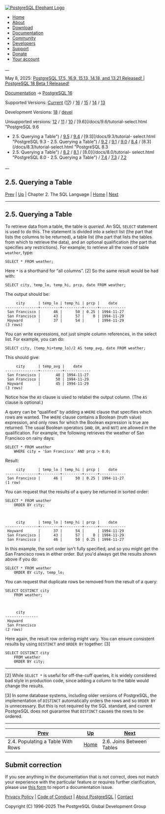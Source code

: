 [ ![PostgreSQL Elephant Logo](/media/img/about/press/elephant.png) ](/)

  * [Home](/ "Home")
  * [About](/about/ "About")
  * [Download](/download/ "Download")
  * [Documentation](/docs/ "Documentation")
  * [Community](/community/ "Community")
  * [Developers](/developer/ "Developers")
  * [Support](/support/ "Support")
  * [Donate](/about/donate/ "Donate")
  * [Your account](/account/ "Your account")

__

May 8, 2025: [ PostgreSQL 17.5, 16.9, 15.13, 14.18, and 13.21 Released! ](/about/news/postgresql-175-169-1513-1418-and-1321-released-3072/) | [ PostgreSQL 18 Beta 1 Released! ](/about/news/postgresql-18-beta-1-released-3070/)

[Documentation](/docs/ "Documentation") -> [PostgreSQL
16](/docs/16/index.html)

Supported Versions: [Current](/docs/current/tutorial-select.html "PostgreSQL
17 - 2.5. Querying a Table") ([17](/docs/17/tutorial-select.html "PostgreSQL
17 - 2.5. Querying a Table")) / [16](/docs/16/tutorial-select.html "PostgreSQL
16 - 2.5. Querying a Table") / [15](/docs/15/tutorial-select.html "PostgreSQL
15 - 2.5. Querying a Table") / [14](/docs/14/tutorial-select.html "PostgreSQL
14 - 2.5. Querying a Table") / [13](/docs/13/tutorial-select.html "PostgreSQL
13 - 2.5. Querying a Table")

Development Versions: [18](/docs/18/tutorial-select.html "PostgreSQL 18 -
2.5. Querying a Table") / [devel](/docs/devel/tutorial-select.html "PostgreSQL
devel - 2.5. Querying a Table")

Unsupported versions: [12](/docs/12/tutorial-select.html "PostgreSQL 12 -
2.5. Querying a Table") / [11](/docs/11/tutorial-select.html "PostgreSQL 11 -
2.5. Querying a Table") / [10](/docs/10/tutorial-select.html "PostgreSQL 10 -
2.5. Querying a Table") / [9.6](/docs/9.6/tutorial-select.html "PostgreSQL 9.6
- 2.5. Querying a Table") / [9.5](/docs/9.5/tutorial-select.html "PostgreSQL
9.5 - 2.5. Querying a Table") / [9.4](/docs/9.4/tutorial-select.html
"PostgreSQL 9.4 - 2.5. Querying a Table") / [9.3](/docs/9.3/tutorial-
select.html "PostgreSQL 9.3 - 2.5. Querying a Table") /
[9.2](/docs/9.2/tutorial-select.html "PostgreSQL 9.2 - 2.5. Querying a Table")
/ [9.1](/docs/9.1/tutorial-select.html "PostgreSQL 9.1 - 2.5. Querying a
Table") / [9.0](/docs/9.0/tutorial-select.html "PostgreSQL 9.0 - 2.5. Querying
a Table") / [8.4](/docs/8.4/tutorial-select.html "PostgreSQL 8.4 -
2.5. Querying a Table") / [8.3](/docs/8.3/tutorial-select.html "PostgreSQL 8.3
- 2.5. Querying a Table") / [8.2](/docs/8.2/tutorial-select.html "PostgreSQL
8.2 - 2.5. Querying a Table") / [8.1](/docs/8.1/tutorial-select.html
"PostgreSQL 8.1 - 2.5. Querying a Table") / [8.0](/docs/8.0/tutorial-
select.html "PostgreSQL 8.0 - 2.5. Querying a Table") /
[7.4](/docs/7.4/tutorial-select.html "PostgreSQL 7.4 - 2.5. Querying a Table")
/ [7.3](/docs/7.3/tutorial-select.html "PostgreSQL 7.3 - 2.5. Querying a
Table") / [7.2](/docs/7.2/tutorial-select.html "PostgreSQL 7.2 - 2.5. Querying
a Table")

__

2.5. Querying a Table  
---  
[Prev](tutorial-populate.html "2.4. Populating a Table With Rows")  | [Up](tutorial-sql.html "Chapter 2. The SQL Language") | Chapter 2. The SQL Language | [Home](index.html "PostgreSQL 16.9 Documentation") |  [Next](tutorial-join.html "2.6. Joins Between Tables")  
  
* * *

## 2.5. Querying a Table #

To retrieve data from a table, the table is _queried_. An SQL `SELECT`
statement is used to do this. The statement is divided into a select list (the
part that lists the columns to be returned), a table list (the part that lists
the tables from which to retrieve the data), and an optional qualification
(the part that specifies any restrictions). For example, to retrieve all the
rows of table `weather`, type:

    
    
    SELECT * FROM weather;
    

Here `*` is a shorthand for “all columns”. [2] So the same result would be had
with:

    
    
    SELECT city, temp_lo, temp_hi, prcp, date FROM weather;
    

The output should be:

    
    
         city      | temp_lo | temp_hi | prcp |    date
    ---------------+---------+---------+------+------------
     San Francisco |      46 |      50 | 0.25 | 1994-11-27
     San Francisco |      43 |      57 |    0 | 1994-11-29
     Hayward       |      37 |      54 |      | 1994-11-29
    (3 rows)
    

You can write expressions, not just simple column references, in the select
list. For example, you can do:

    
    
    SELECT city, (temp_hi+temp_lo)/2 AS temp_avg, date FROM weather;
    

This should give:

    
    
         city      | temp_avg |    date
    ---------------+----------+------------
     San Francisco |       48 | 1994-11-27
     San Francisco |       50 | 1994-11-29
     Hayward       |       45 | 1994-11-29
    (3 rows)
    

Notice how the `AS` clause is used to relabel the output column. (The `AS`
clause is optional.)

A query can be “qualified” by adding a `WHERE` clause that specifies which
rows are wanted. The `WHERE` clause contains a Boolean (truth value)
expression, and only rows for which the Boolean expression is true are
returned. The usual Boolean operators (`AND`, `OR`, and `NOT`) are allowed in
the qualification. For example, the following retrieves the weather of San
Francisco on rainy days:

    
    
    SELECT * FROM weather
        WHERE city = 'San Francisco' AND prcp > 0.0;
    

Result:

    
    
         city      | temp_lo | temp_hi | prcp |    date
    ---------------+---------+---------+------+------------
     San Francisco |      46 |      50 | 0.25 | 1994-11-27
    (1 row)
    

You can request that the results of a query be returned in sorted order:

    
    
    SELECT * FROM weather
        ORDER BY city;
    
    
    
         city      | temp_lo | temp_hi | prcp |    date
    ---------------+---------+---------+------+------------
     Hayward       |      37 |      54 |      | 1994-11-29
     San Francisco |      43 |      57 |    0 | 1994-11-29
     San Francisco |      46 |      50 | 0.25 | 1994-11-27
    

In this example, the sort order isn't fully specified, and so you might get
the San Francisco rows in either order. But you'd always get the results shown
above if you do:

    
    
    SELECT * FROM weather
        ORDER BY city, temp_lo;
    

You can request that duplicate rows be removed from the result of a query:

    
    
    SELECT DISTINCT city
        FROM weather;
    
    
    
         city
    ---------------
     Hayward
     San Francisco
    (2 rows)
    

Here again, the result row ordering might vary. You can ensure consistent
results by using `DISTINCT` and `ORDER BY` together: [3]

    
    
    SELECT DISTINCT city
        FROM weather
        ORDER BY city;
    

  

* * *

[2] While `SELECT *` is useful for off-the-cuff queries, it is widely
considered bad style in production code, since adding a column to the table
would change the results.

[3] In some database systems, including older versions of PostgreSQL, the
implementation of `DISTINCT` automatically orders the rows and so `ORDER BY`
is unnecessary. But this is not required by the SQL standard, and current
PostgreSQL does not guarantee that `DISTINCT` causes the rows to be ordered.

* * *

[Prev](tutorial-populate.html "2.4. Populating a Table With Rows")  | [Up](tutorial-sql.html "Chapter 2. The SQL Language") |  [Next](tutorial-join.html "2.6. Joins Between Tables")  
---|---|---  
2.4. Populating a Table With Rows  | [Home](index.html "PostgreSQL 16.9 Documentation") |  2.6. Joins Between Tables  
  
## Submit correction

If you see anything in the documentation that is not correct, does not match
your experience with the particular feature or requires further clarification,
please use [this form](/account/comments/new/16/tutorial-select.html/) to
report a documentation issue.

[Privacy Policy](/about/privacypolicy) | [Code of Conduct](/about/policies/coc/) | [About PostgreSQL](/about/) | [Contact](/about/contact/)  

Copyright (C) 1996-2025 The PostgreSQL Global Development Group

